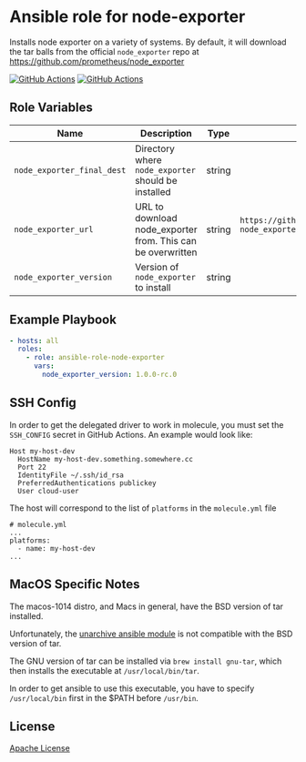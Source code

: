 Ansible role for node-exporter
==================================

Installs node exporter on a variety of systems. By default, it will download the tar balls from the official `node_exporter` repo at <https://github.com/prometheus/node_exporter>

[![GitHub Actions](https://github.com/mongodb-ansible-roles/ansible-role-node-exporter/workflows/Molecule%20Test/badge.svg)](https://github.com/mongodb-ansible-roles/ansible-role-node-exporter/actions?query=workflow%3A%22Molecule+Test%22)
[![GitHub Actions](https://github.com/mongodb-ansible-roles/ansible-role-node-exporter/workflows/Release/badge.svg)](https://github.com/mongodb-ansible-roles/ansible-role-node-exporter/actions?query=workflow%3A%22Release%22)

Role Variables
--------------

| Name | Description | Type | Default | Required |
|------|-------------|:----:|:-------:|:--------:|
| `node_exporter_final_dest` | Directory where `node_exporter` should be installed | string | `/usr/local/bin` | `true |
| `node_exporter_url` | URL to download node_exporter from. This can be overwritten | string | `https://github.com/prometheus/node_exporter/releases/download/v{{ node_exporter_version }}/node_exporter-{{ nod  e_exporter_version }}.{{ distro }}-{{ architecture }}.tar.gz` | `true` |
| `node_exporter_version` | Version of `node_exporter` to install | string | `1.0.0-rc.0` | true |

Example Playbook
----------------

```yaml
- hosts: all
  roles:
    - role: ansible-role-node-exporter
      vars:
        node_exporter_version: 1.0.0-rc.0
```

SSH Config
----------

In order to get the delegated driver to work in molecule, you must set the `SSH_CONFIG` secret in GitHub Actions.
An example would look like:
```
Host my-host-dev
  HostName my-host-dev.something.somewhere.cc
  Port 22
  IdentityFile ~/.ssh/id_rsa
  PreferredAuthentications publickey
  User cloud-user
```
The host will correspond to the list of `platforms` in the `molecule.yml` file
```
# molecule.yml
...
platforms:
  - name: my-host-dev
...
```

MacOS Specific Notes
--------------------

The macos-1014 distro, and Macs in general, have the BSD version of tar installed.

Unfortunately, the [unarchive ansible module](https://docs.ansible.com/ansible/latest/modules/unarchive_module.html) is not compatible with the BSD version of tar.

The GNU version of tar can be installed via `brew install gnu-tar`, which then installs the executable at `/usr/local/bin/tar`.

In order to get ansible to use this executable, you have to specify `/usr/local/bin` first in the $PATH before `/usr/bin`.

License
-------

[Apache License](LICENSE)
